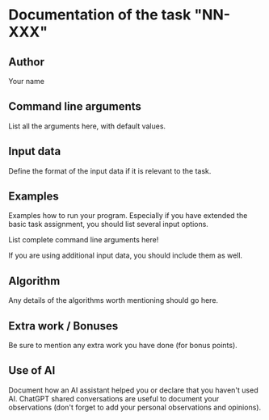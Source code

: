 # Documentation of the task "NN-XXX"

## Author
Your name

## Command line arguments
List all the arguments here, with default values.

## Input data
Define the format of the input data if it is relevant to the task.

## Examples

Examples how to run your program. Especially if you have extended the basic
task assignment, you should list several input options.

List complete command line arguments here!

If you are using additional input data, you should include them as well.

## Algorithm
Any details of the algorithms worth mentioning should go here.

## Extra work / Bonuses
Be sure to mention any extra work you have done (for bonus points).

## Use of AI
Document how an AI assistant helped you or declare that you haven't used AI.
ChatGPT shared conversations are useful to document your
observations (don't forget to add your personal observations and opinions).